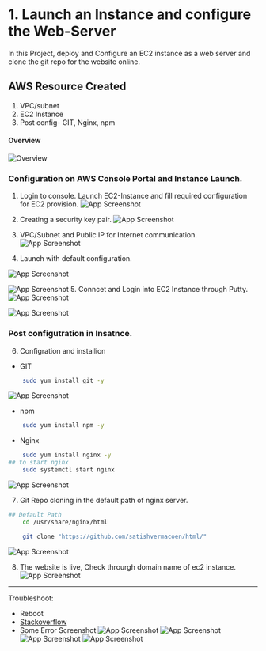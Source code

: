 # 1. Launch an Instance and configure the Web-Server

In this Project, deploy and Configure an EC2 instance as a web server and clone the git repo for the website online.

## AWS Resource Created

1. VPC/subnet
2. EC2 Instance
3. Post config- GIT, Nginx, npm

#### Overview
![Overview](https://github.com/satishvermacoen/AWS-Projects/blob/main/1.%20Launch%20an%20Instance%20and%20configure%20Web-Server/img/overview.png)

### Configuration on AWS Console Portal and Instance Launch.

1. Login to console.
Launch EC2-Instance and fill required configuration for EC2 provision.
![App Screenshot](https://github.com/satishvermacoen/AWS-Projects/blob/main/1.%20Launch%20an%20Instance%20and%20configure%20Web-Server/img/Screenshot%20(86).png)

2. Creating a security key pair.
![App Screenshot](https://github.com/satishvermacoen/AWS-Projects/blob/main/1.%20Launch%20an%20Instance%20and%20configure%20Web-Server/img/Screenshot%20(87).png)

3. VPC/Subnet and Public IP for Internet communication.
![App Screenshot](https://github.com/satishvermacoen/AWS-Projects/blob/main/1.%20Launch%20an%20Instance%20and%20configure%20Web-Server/img/Screenshot%20(90).png)

4. Launch with default configuration.

![App Screenshot](https://github.com/satishvermacoen/AWS-Projects/blob/main/1.%20Launch%20an%20Instance%20and%20configure%20Web-Server/img/Screenshot%20(92).png)

![App Screenshot](https://github.com/satishvermacoen/AWS-Projects/blob/main/1.%20Launch%20an%20Instance%20and%20configure%20Web-Server/img/Screenshot%20(84).png)
5. Conncet and Login into EC2 Instance through Putty.
![App Screenshot](https://github.com/satishvermacoen/AWS-Projects/blob/main/1.%20Launch%20an%20Instance%20and%20configure%20Web-Server/img/Screenshot%20(97).png)

![App Screenshot](https://github.com/satishvermacoen/AWS-Projects/blob/main/1.%20Launch%20an%20Instance%20and%20configure%20Web-Server/img/Screenshot%20(98).png)

### Post configutration in Insatnce.

6. Configration and installion
- GIT

```bash
    sudo yum install git -y
```
![App Screenshot](https://github.com/satishvermacoen/AWS-Projects/blob/main/1.%20Launch%20an%20Instance%20and%20configure%20Web-Server/img/Screenshot%20(99).png)

- npm
```bash
    sudo yum install npm -y 
```

- Nginx

```bash
    sudo yum install nginx -y  
## to start nginx
    sudo systemctl start nginx
```
![App Screenshot](https://github.com/satishvermacoen/AWS-Projects/blob/main/1.%20Launch%20an%20Instance%20and%20configure%20Web-Server/img/Screenshot%20(100).png)


7. Git Repo cloning in the default path of nginx server. 

```bash
## Default Path
    cd /usr/share/nginx/html

    git clone "https://github.com/satishvermacoen/html/"

```
![App Screenshot](https://github.com/satishvermacoen/AWS-Projects/blob/main/1.%20Launch%20an%20Instance%20and%20configure%20Web-Server/img/Screenshot%20(105).png)

8. The website is live, Check throurgh domain name of ec2 instance.
![App Screenshot](https://github.com/satishvermacoen/AWS-Projects/blob/main/1.%20Launch%20an%20Instance%20and%20configure%20Web-Server/img/Screenshot%20(106).png)

-------------------------------
Troubleshoot:
- Reboot
- [Stackoverflow](https://stackoverflow.com/questions/49064167/nginx-wont-restart-job-for-nginx-service-failed-because-the-control-proce)
- Some Error Screenshot
![App Screenshot](https://github.com/satishvermacoen/AWS-Projects/blob/main/1.%20Launch%20an%20Instance%20and%20configure%20Web-Server/img/Screenshot%20(101).png)
![App Screenshot](https://github.com/satishvermacoen/AWS-Projects/blob/main/1.%20Launch%20an%20Instance%20and%20configure%20Web-Server/img/Screenshot%20(102).png)
![App Screenshot](https://github.com/satishvermacoen/AWS-Projects/blob/main/1.%20Launch%20an%20Instance%20and%20configure%20Web-Server/img/Screenshot%20(103).png)
![App Screenshot](https://github.com/satishvermacoen/AWS-Projects/blob/main/1.%20Launch%20an%20Instance%20and%20configure%20Web-Server/img/Screenshot%20(104).png)
